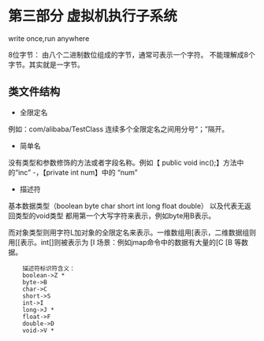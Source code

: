 # 第三部分 虚拟机执行子系统

write once,run anywhere

8位字节： 由八个二进制数位组成的字节，通常可表示一个字符。 不能理解成8个字节。其实就是一字节。
## 类文件结构


* 全限定名 

例如：com/alibaba/TestClass  连续多个全限定名之间用分号“；”隔开。

* 简单名 

没有类型和参数修饰的方法或者字段名称。例如【 public void inc();】方法中的“inc” -，【private int num】中的 “num”

* 描述符 

基本数据类型（boolean byte char short int long float double） 以及代表无返回类型的void类型 都用第一个大写字符来表示，例如byte用B表示。

而对象类型则用字符L加对象的全限定名来表示。一维数组用[表示，二维数据组则用[[表示。int[]则被表示为 [I
        场景：例如jmap命令中的数据有大量的[C [B 等数据。
        
      
        描述符标识符含义：
        boolean->Z *
        byte->B
        char->C
        short->S 
        int->I
        long->J *
        float->F
        double->D
        void->V *